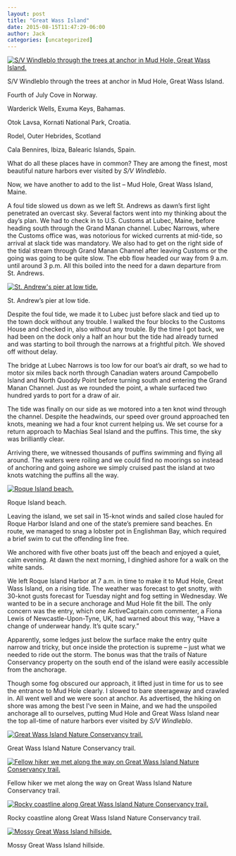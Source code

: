 ```yaml
---
layout: post
title: "Great Wass Island"
date: 2015-08-15T11:47:29-06:00
author: Jack
categories: [uncategorized]
---
```


[![S/V Windleblo through the trees at anchor in Mud Hole, Great Wass Island.](http://windleblo.com/wp-content/uploads/2015/08/IMG_1907-e1439660560898-768x1024.jpg)](/wp-content/uploads/2015/08/IMG_1907-e1439660560898.jpg)

S/V Windleblo through the trees at anchor in Mud Hole, Great Wass Island.

Fourth of July Cove in Norway.

Warderick Wells, Exuma Keys, Bahamas.

Otok Lavsa, Kornati National Park, Croatia.

Rodel, Outer Hebrides, Scotland

Cala Bennires, Ibiza, Balearic Islands, Spain.

What do all these places have in common? They are among the finest, most beautiful nature harbors ever visited by _S/V Windleblo_.

Now, we have another to add to the list – Mud Hole, Great Wass Island, Maine.

A foul tide slowed us down as we left St. Andrews as dawn’s first light penetrated an overcast sky. Several factors went into my thinking about the day’s plan. We had to check in to U.S. Customs at Lubec, Maine, before heading south through the Grand Manan channel. Lubec Narrows, where the Customs office was, was notorious for wicked currents at mid-tide, so arrival at slack tide was mandatory. We also had to get on the right side of the tidal stream through Grand Manan Channel after leaving Customs or the going was going to be quite slow. The ebb flow headed our way from 9 a.m. until around 3 p.m. All this boiled into the need for a dawn departure from St. Andrews.

[![St. Andrew's pier at low tide.](http://windleblo.com/wp-content/uploads/2015/08/IMG_1878-1024x768.jpg)](/wp-content/uploads/2015/08/IMG_1878.jpg)

St. Andrew’s pier at low tide.

Despite the foul tide, we made it to Lubec just before slack and tied up to the town dock without any trouble. I walked the four blocks to the Customs House and checked in, also without any trouble. By the time I got back, we had been on the dock only a half an hour but the tide had already turned and was starting to boil through the narrows at a frightful pitch. We shoved off without delay.

The bridge at Lubec Narrows is too low for our boat’s air draft, so we had to motor six miles back north through Canadian waters around Campobello Island and North Quoddy Point before turning south and entering the Grand Manan Channel. Just as we rounded the point, a whale surfaced two hundred yards to port for a draw of air.

The tide was finally on our side as we motored into a ten knot wind through the channel. Despite the headwinds, our speed over ground approached ten knots, meaning we had a four knot current helping us. We set course for a return approach to Machias Seal Island and the puffins. This time, the sky was brilliantly clear.

Arriving there, we witnessed thousands of puffins swimming and flying all around. The waters were roiling and we could find no moorings so instead of anchoring and going ashore we simply cruised past the island at two knots watching the puffins all the way.

[![Roque Island beach.](http://windleblo.com/wp-content/uploads/2015/08/IMG_1901-1024x768.jpg)](/wp-content/uploads/2015/08/IMG_1901.jpg)

Roque Island beach.

Leaving the island, we set sail in 15-knot winds and sailed close hauled for Roque Harbor Island and one of the state’s premiere sand beaches. En route, we managed to snag a lobster pot in Englishman Bay, which required a brief swim to cut the offending line free.

We anchored with five other boats just off the beach and enjoyed a quiet, calm evening. At dawn the next morning, I dinghied ashore for a walk on the white sands.

We left Roque Island Harbor at 7 a.m. in time to make it to Mud Hole, Great Wass Island, on a rising tide. The weather was forecast to get snotty, with 30-knot gusts forecast for Tuesday night and fog setting in Wednesday. We wanted to be in a secure anchorage and Mud Hole fit the bill. The only concern was the entry, which one ActiveCaptain.com commenter, a Fiona Lewis of Newcastle-Upon-Tyne, UK, had warned about this way, “Have a change of underwear handy. It’s quite scary.”

Apparently, some ledges just below the surface make the entry quite narrow and tricky, but once inside the protection is supreme – just what we needed to ride out the storm. The bonus was that the trails of Nature Conservancy property on the south end of the island were easily accessible from the anchorage.

Though some fog obscured our approach, it lifted just in time for us to see the entrance to Mud Hole clearly. I slowed to bare steerageway and crawled in. All went well and we were soon at anchor. As advertised, the hiking on shore was among the best I’ve seen in Maine, and we had the unspoiled anchorage all to ourselves, putting Mud Hole and Great Wass Island near the top all-time of nature harbors ever visited by _S/V Windleblo_.

[![Great Wass Island Nature Conservancy trail.](http://windleblo.com/wp-content/uploads/2015/08/IMG_1924-e1439660442909-768x1024.jpg)](/wp-content/uploads/2015/08/IMG_1924-e1439660442909.jpg)

Great Wass Island Nature Conservancy trail.

[![Fellow hiker we met along the way on Great Wass Island Nature Conservancy trail.](http://windleblo.com/wp-content/uploads/2015/08/IMG_1913-1024x768.jpg)](/wp-content/uploads/2015/08/IMG_1913.jpg)

Fellow hiker we met along the way on Great Wass Island Nature Conservancy trail.

[![Rocky coastline along Great Wass Island Nature Conservancy trail.](http://windleblo.com/wp-content/uploads/2015/08/IMG_1917-1024x768.jpg)](/wp-content/uploads/2015/08/IMG_1917.jpg)

Rocky coastline along Great Wass Island Nature Conservancy trail.

[![Mossy Great Wass Island hillside.](http://windleblo.com/wp-content/uploads/2015/08/IMG_1926-e1439660413942-768x1024.jpg)](/wp-content/uploads/2015/08/IMG_1926-e1439660413942.jpg)

Mossy Great Wass Island hillside.